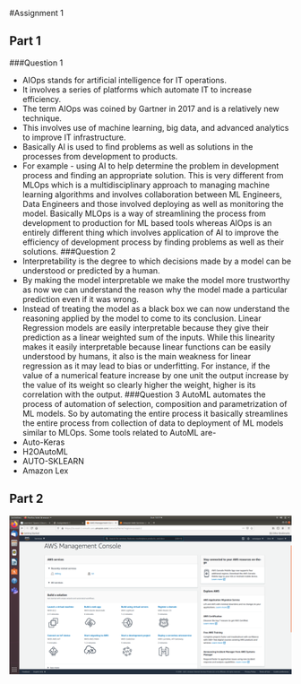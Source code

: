 #Assignment 1
## Part 1
###Question 1
- AIOps stands for artificial intelligence for IT operations.
- It involves a series of platforms which automate IT to increase efficiency.
- The term AIOps was coined by Gartner in 2017 and is a relatively new technique.
- This involves use of machine learning, big data, and advanced analytics to improve IT infrastructure.
- Basically AI is used to find problems as well as solutions in the processes from development to products.
- For example - using AI to help determine the problem in development process and finding an appropriate solution.
This is very different from MLOps which is a multidisciplinary approach to managing machine learning algorithms and involves collaboration between ML Engineers, Data Engineers and those involved deploying as well as monitoring the model. Basically MLOps is a way of streamlining the process from development to production for ML based tools whereas AIOps is an entirely different thing which involves application of AI to improve the efficiency of development process by finding problems as well as their solutions.
###Question 2
- Interpretability is the degree to which decisions made by a model can be understood or predicted by a human.
- By making the model interpretable we make the model more trustworthy as now we can understand the reason why the model made a particular prediction even if it was wrong.
- Instead of treating the model as a black box we can now understand the reasoning applied by the model to come to its conclusion.
Linear Regression models are easily interpretable because they give their prediction as a linear weighted sum of the inputs. While this linearity makes it easily interpretable because linear functions can be easily understood by humans, it also is the main weakness for linear regression as it may lead to bias or underfitting. For instance, if the value of a numerical feature increase by one unit the output increase by the value of its weight so clearly higher the weight, higher is its correlation with the output.
###Question 3
AutoML automates the process of automation of selection, composition and parametrization of ML models. So by automating the entire process it basically streamlines the entire process from collection of data to deployment of ML models similar to MLOps. Some tools related to AutoML are-
- Auto-Keras
- H2OAutoML
- AUTO-SKLEARN
- Amazon Lex
## Part 2
![Part 2](Part_2.png)
